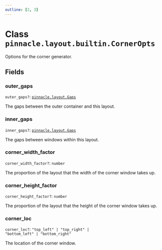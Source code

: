 ```yaml
---
outline: [2, 3]
---
```


# Class `pinnacle.layout.builtin.CornerOpts`


Options for the corner generator.

## Fields

### outer_gaps <Badge type="danger" text="nullable" />

`outer_gaps?`: <code><a href="/lua-reference/0.1.0-beta.1/aliases/pinnacle.layout.Gaps">pinnacle.layout.Gaps</a></code>

The gaps between the outer container and this layout.

### inner_gaps <Badge type="danger" text="nullable" />

`inner_gaps?`: <code><a href="/lua-reference/0.1.0-beta.1/aliases/pinnacle.layout.Gaps">pinnacle.layout.Gaps</a></code>

The gaps between windows within this layout.

### corner_width_factor <Badge type="danger" text="nullable" />

`corner_width_factor?`: <code>number</code>

The proportion of the layout that the width of the corner window takes up.

### corner_height_factor <Badge type="danger" text="nullable" />

`corner_height_factor?`: <code>number</code>

The proportion of the layout that the height of the corner window takes up.

### corner_loc <Badge type="danger" text="nullable" />

`corner_loc?`: <code>"top_left" | "top_right" | "bottom_left" | "bottom_right"</code>

The location of the corner window.


